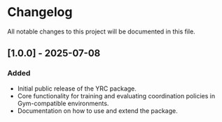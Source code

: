 # Changelog

All notable changes to this project will be documented in this file.

## [1.0.0] - 2025-07-08

### Added
- Initial public release of the YRC package.
- Core functionality for training and evaluating coordination policies in Gym-compatible environments.
- Documentation on how to use and extend the package.

